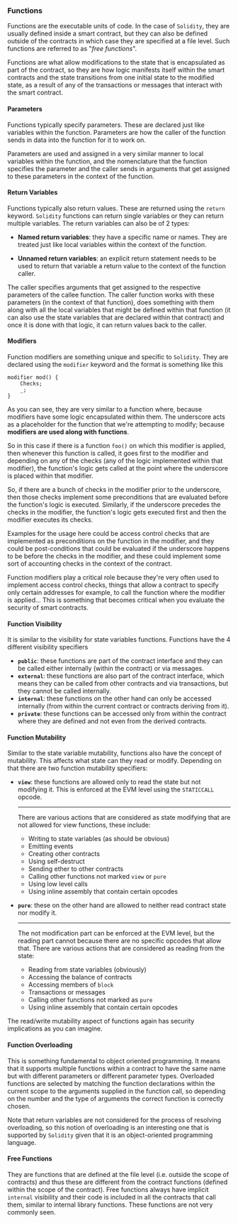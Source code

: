 ### Functions

Functions are the executable units of code.
In the case of `Solidity`, they are usually defined inside a smart contract, but they can also be defined outside of the contracts in which case they are specified at a file level.
Such functions are referred to as "_free functions_".

Functions are what allow modifications to the state that is encapsulated as part of the contract, so they are how logic manifests itself within the smart contracts and the state transitions from one initial state to the modified state, as a result of any of the transactions or messages that interact with the smart contract.

#### Parameters

Functions typically specify parameters. These are declared just like variables within the function. Parameters are how the caller of the function sends in data into the function for it to work on.

Parameters are used and assigned in a very similar manner to local variables within the function, and the nomenclature that the function specifies the parameter and the caller sends in arguments that get assigned to these parameters in the context of the function.

#### Return Variables

Functions typically also return values. These are returned using the `return` keyword. `Solidity` functions can return single variables or they can return multiple variables. The return variables can also be of 2 types:

- **Named return variables**: they have a specific name or names.
   They are treated just like local variables within the context of the function.

- **Unnamed return variables**: an explicit return statement needs to be used to return that variable a return value to the context of the function caller.

The caller specifies arguments that get assigned to the respective parameters of the callee function. The caller function works with these parameters (in the context of that function), does something with them along with all the local variables that might be defined within that function (it can also use the state variables that are declared within that contract) and once it is done with that logic, it can return values back to the caller.

#### Modifiers

Function modifiers are something unique and specific to `Solidity`.
They are declared using the `modifier` keyword and the format is something like this

```solidity
modifier mod() {
    Checks;
    _;
}
```

As you can see, they are very similar to a function where, because modifiers have some logic encapsulated within them. The underscore acts as a placeholder for the function that we're attempting to modify; because **modifiers are used along with functions**.

So in this case if there is a function `foo()` on which this modifier is applied, then whenever this function is called, it goes first to the modifier and depending on any of the checks (any of the logic implemented within that modifier), the function's logic gets called at the point where the underscore is placed within that modifier.

So, if there are a bunch of checks in the modifier prior to the underscore, then those checks implement some preconditions that are evaluated before the function's logic is executed. Similarly, if the underscore precedes the checks in the modifier, the function's logic gets executed first and then the modifier executes its checks.

Examples for the usage here could be access control checks that are implemented as preconditions on the function in the modifier, and they could be post-conditions that could be evaluated if the underscore happens to be before the checks in the modifier, and these could implement some sort of accounting checks in the context of the contract.

Function modifiers play a critical role because they're very often used to implement access control checks, things that allow a contract to specify only certain addresses for example, to call the function where the modifier is applied... This is something that becomes critical when you evaluate the security of smart contracts.

#### Function Visibility
It is similar to the visibility for state variables functions. Functions have the 4 different visibility specifiers

- **`public`**: these functions are part of the contract interface and they can be called either internally (within the contract) or via messages.
- **`external`**: these functions are also part of the contract interface, which means they can be called from other contracts and via transactions, but they cannot be called internally.
- **`internal`**: these functions on the other hand can only be accessed internally (from within the current contract or contracts deriving from it).
- **`private`**: these functions can be accessed only from within the contract where they are defined and not even from the derived contracts.

#### Function Mutability

Similar to the state variable mutability, functions also have the concept of mutability. This affects what state can they read or modify. Depending on that there are two function mutability specifiers:

- **`view`**: these functions are allowed only to read the state but not modifying it.    This is enforced at the EVM level using the `STATICCALL` opcode.

    ---

    There are various actions that are considered as state modifying that are not allowed for view functions, these include:

    - Writing to state variables (as should be obvious)
    - Emitting events
    - Creating other contracts
    - Using self-destruct
    - Sending ether to other contracts
    - Calling other functions not marked `view` or `pure`
    - Using low level calls
    - Using inline assembly that contain certain opcodes

- **`pure`**: these on the other hand are allowed to neither read contract state nor modify it.

    ---

    The not modification part can be enforced at the EVM level, but the reading part cannot because there are no specific opcodes that allow that. There are various actions that are considered as reading from the state:
      
    - Reading from state variables (obviously)
    - Accessing the balance of contracts
    - Accessing members of `block`
    - Transactions or messages
    - Calling other functions not marked as `pure`
    - Using inline assembly that contain certain opcodes

The read/write mutability aspect of functions again has security implications as you can imagine.

#### Function Overloading

This is something fundamental to object oriented programming. It means that it supports multiple functions within a contract to have the same name but with different parameters or different parameter types. Overloaded functions are selected by matching the function declarations within the current scope to the arguments supplied in the function call, so depending on the number and the type of arguments the correct function is correctly chosen.

Note that return variables are not considered for the process of resolving overloading, so this notion of overloading is an interesting one that is supported by `Solidity` given that it is an object-oriented programming language.

#### Free Functions

They are functions that are defined at the file level (i.e. outside the scope of contracts) and thus these are different from the contract functions (defined within the scope of the contract). Free functions always have implicit `internal` visibility and their code is included in all the contracts that call them, similar to internal library functions. These functions are not very commonly seen.
